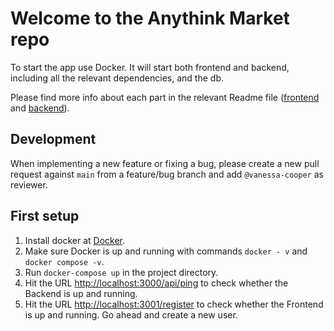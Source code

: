 # Welcome to the Anythink Market repo

To start the app use Docker. It will start both frontend and backend, including all the relevant dependencies, and the db.

Please find more info about each part in the relevant Readme file ([frontend](frontend/readme.md) and [backend](backend/README.md)).

## Development

When implementing a new feature or fixing a bug, please create a new pull request against `main` from a feature/bug branch and add `@vanessa-cooper` as reviewer.

## First setup

1. Install docker at [Docker](https://docs.docker.com/get-docker/).
2. Make sure Docker is up and running with commands `docker - v` and `docker compose -v`.
3. Run `docker-compose up` in the project directory.
4. Hit the URL [http://localhost:3000/api/ping](http://localhost:3000/api/ping) to check whether the Backend is up and running.
5. Hit the URL [http://localhost:3001/register](http://localhost:3001/register) to check whether the Frontend is up and running. Go ahead and create a new user.
